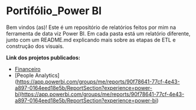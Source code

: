 # Portifólio_Power BI

Bem vindos (as)! Este é um repositório de relatórios feitos por mim na ferramenta de data viz Power BI. Em cada pasta está um relatório diferente, junto com um README.md explicando mais sobre as etapas de ETL e construção dos visuais.

**Link dos projetos publicados:**

- [Financeiro](https://app.powerbi.com/view?r=eyJrIjoiZjllNjAwNDktYmE4MS00NjdhLThjYWUtNzgyMjZlYjBhODUyIiwidCI6ImI3MGRlMDJiLTNjMTktNDBjMi04N2U0LWYyNmQ5NDA3ZDdhMCJ9)
- [People Analytics] (https://app.powerbi.com/groups/me/reports/90f78641-77cf-4e43-a897-0164eed18e5b/ReportSection?experience=power-bi)https://app.powerbi.com/groups/me/reports/90f78641-77cf-4e43-a897-0164eed18e5b/ReportSection?experience=power-bi)

